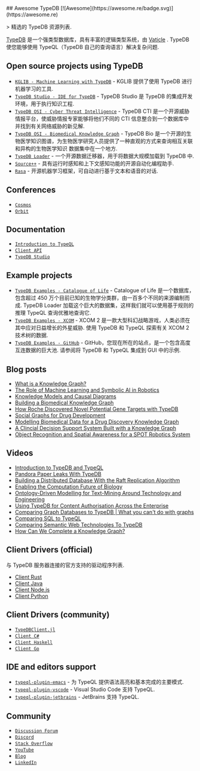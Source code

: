 <div class="github-widget" data-repo="vaticle/typedb-awesome"></div>
## Awesome TypeDB [![Awesome](https://awesome.re/badge.svg)](https://awesome.re)

&gt; 精选的 TypeDB 资源列表.

[TypeDB](https://github.com/vaticle/typedb) 是一个强类型数据库，具有丰富的逻辑类型系统，由 [Vaticle](https://vaticle.com) .  TypeDB 使您能够使用 TypeQL（TypeDB 自己的查询语言）解决复杂问题.



## Open source projects using TypeDB

- [`KGLIB - Machine Learning with TypeDB`](https://github.com/vaticle/kglib) - KGLIB 提供了使用 TypeDB 进行机器学习的工具.
- [`TypeDB Studio - IDE for TypeDB`](https://github.com/vaticle/typedb-studio) - TypeDB Studio 是 TypeDB 的集成开发环境，用于执行知识工程.
- [`TypeDB OSI - Cyber Threat Intelligence`](https://github.com/typedb-osi/typedb-cti) - TypeDB CTI 是一个开源威胁情报平台，使威胁情报专家能够将他们不同的 CTI 信息整合到一个数据库中 
并找到有关网络威胁的新见解.
- [`TypeDB OSI - Biomedical Knowledge Graph`](https://github.com/typedb-osi/typedb-bio) - TypeDB Bio 是一个开源的生物医学知识图谱，为生物医学研究人员提供了一种直观的方式来查询相互关联和异构的生物医学知识 
数据集中在一个地方.
- [`TypeDB Loader`](https://github.com/typedb-osi/typedb-loader) - 一个开源数据迁移器，用于将数据大规模加载到 TypeDB 中.
- [`Source++`](https://github.com/sourceplusplus/Assistant) - 具有运行时感知和上下文感知功能的开源自动化编程助手.
- [`Rasa`](https://github.com/RasaHQ/rasa) - 开源机器学习框架，可自动进行基于文本和语音的对话.

## Conferences

- [`Cosmos`](https://vaticle.com/conferences/typedb-cosmos-2022)
- [`Orbit`](https://www.youtube.com/playlist?list=PLtEF8_xCPklY3P5NLSQb1SyIYLhQssxfY)

## Documentation

- [`Introduction to TypeQL`](https://docs.vaticle.com/docs/schema/overview)
- [`Client API`](https://docs.vaticle.com/docs/client-api/overview)
- [`TypeDB Studio`](https://docs.vaticle.com/docs/studio/overview)

## Example projects

- [`TypeDB Examples - Catalogue of Life`](https://github.com/vaticle/typedb-driver-examples/tree/master/biology/catalogue_of_life) - Catalogue of Life 是一个数据库，包含超过 450 万个目前已知的生物学分类群，由一百多个不同的来源编制而成. 
TypeDB Loader 加载这个巨大的数据集，这样我们就可以使用基于规则的推理 TypeQL 查询优雅地查询它.
- [`TypeDB Examples - XCOM`](https://github.com/vaticle/typedb-driver-examples/tree/master/gaming/xcom)  - XCOM 2 是一款大型科幻战略游戏，人类必须在其中应对日益增长的外星威胁. 使用 TypeDB 和 TypeQL 探索有​​关 XCOM 2 技术树的数据.
- [`TypeDB Examples - GitHub`](https://github.com/vaticle/typedb-driver-examples/tree/master/software/github)  - GitHub，您现在所在的站点，是一个包含高度互连数据的巨大池. 请参阅将 TypeDB 和 TypeQL 集成到 GUI 中的示例.

## Blog posts

- [What is a Knowledge Graph?](https://blog.vaticle.com/what-is-a-knowledge-graph-5234363bf7f5)
- [The Role of Machine Learning and Symbolic AI in Robotics](https://blog.vaticle.com/machine-learning-in-robotics-symbolic-ai-e5375615544a)
- [Knowledge Models and Causal Diagrams](https://dzone.com/articles/knowledge-models-and-causal-diagrams)
- [Building a Biomedical Knowledge Graph](https://dzone.com/articles/building-a-biomedical-knowledge-graph)
- [How Roche Discovered Novel Potential Gene Targets with TypeDB](https://dzone.com/articles/how-roche-discovered-novel-potential-gene-targets)
- [Social Graphs for Drug Development](https://dzone.com/articles/social-graphs-for-drug-development)
- [Modelling Biomedical Data for a Drug Discovery Knowledge Graph](https://dzone.com/articles/modelling-biomedical-data-for-a-drug-discovery-kno-1)
- [A Clincial Decision Support System Built with a Knowledge Graph](https://dzone.com/articles/a-clinical-decision-support-system-built-with-a-kn)
- [Object Recognition and Spatial Awareness for a SPOT Robotics System](https://dzone.com/articles/object-recognition-and-spacial-awareness-for-a-spo)

## Videos

- [Introduction to TypeDB and TypeQL](https://www.youtube.com/watch?v=e0lmTSb-rzY)
- [Pandora Paper Leaks With TypeDB](https://www.youtube.com/watch?v=9EaxwUG9vAg)
- [Building a Distributed Database With the Raft Replication Algorithm](https://www.youtube.com/watch?v=oS42lN4qSJ4)
- [Enabling the Computation Future of Biology](https://www.youtube.com/watch?v=XJDr_prOp9g)
- [Ontology-Driven Modelling for Text-Mining Around Technology and Engineering](https://www.youtube.com/watch?v=0ir12x5FB4s)
- [Using TypeDB for Content Authorisation Across the Enterprise](https://www.youtube.com/watch?v=H-Ln8YUITRw)
- [Comparing Graph Databases to TypeDB | What you can't do with graphs](https://www.youtube.com/watch?v=JTxvJxVNSH4)
- [Comparing SQL to TypeQL](https://www.youtube.com/watch?v=uhPDohXVcjU)
- [Comparing Semantic Web Technologies To TypeDB](https://www.youtube.com/watch?v=LFgV7sCnOrE)
- [How Can We Complete a Knowledge Graph?](https://www.youtube.com/watch?v=nYDi1_UaFtU&list=PLtEF8_xCPklbGuaOANOJHZ8cvbo65LN2I)

## Client Drivers (official)

与 TypeDB 服务器连接的官方支持的驱动程序列表.

- [Client Rust](https://github.com/vaticle/typedb-client-rust)
- [Client Java](https://github.com/vaticle/typedb-client-java)
- [Client Node.js](https://github.com/vaticle/typedb-client-nodejs)
- [Client Python](https://github.com/vaticle/typedb-client-python)


## Client Drivers (community)

- [`TypeDBClient.jl`](https://github.com/Humans-of-Julia/TypeDBClient.jl)
- [`Client C#`](https://github.com/typedb-osi/typedb-client-csharp)
- [`Client Haskell`](https://github.com/typedb-osi/typedb-client-haskell)
- [`Client Go`](https://github.com/taliesins/typedb-client-go)

## IDE and editors support

- [`typeql-plugin-emacs`](https://github.com/typedb-osi/typeql-plugin-emacs) - 为 TypeQL 提供语法高亮和基本完成的主要模式.
- [`typeql-plugin-vscode`](https://github.com/typedb-osi/typeql-plugin-vscode) - Visual Studio Code 支持 TypeQL.
- [`typeql-plugin-jetbrains`](https://github.com/typedb-osi/typeql-plugin-jetbrains) - JetBrains 支持 TypeQL.

## Community

- [`Discussion Forum`](https://forum.vaticle.com)
- [`Discord`](https://vaticle.com/discord)
- [`Stack Overflow`](https://stackoverflow.com/questions/tagged/vaticle-typedb%20vaticle-typeql?sort=Newest&edited=true)
- [`YouTube`](https://www.youtube.com/c/vaticle)
- [`Blog`](https://blog.vaticle.com)
- [`LinkedIn`](https://www.linkedin.com/company/vaticle)
